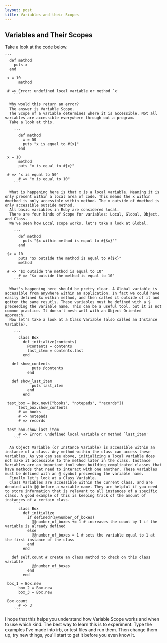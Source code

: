 ```yaml
---
layout: post
title: Variables and their Scopes
---
```

 ## Variables and Their Scopes
  Take a look at the code below.

    ```
      def method
        puts x
      end

     x = 10
          method

     # => Error: undefined local variable or method `x'
        ```

      Why would this return an error?
      The answer is Variable Scope.
      The Scope of a variable determines where it is accessible. Not all variables are accessible everywhere through out a program.
      Take a look at this.

        ```
          def method
            x = 50
            puts "x is equal to #{x}"
          end

     x = 10
          method
          puts "x is equal to #{x}"

     # => "x is equal to 50"
          # => "x is equal to 10"
        ```

      What is happening here is that x is a local variable. Meaning it is only present within a local area of code. This means the x within #method is only accessible within method. The x outside of #method is only accessible outside method.
      All basic variables in Ruby are considered local.
      There are four kinds of Scope for variables: Local, Global, Object, and Class.
      We've seen how Local scope works, let's take a look at Global.

        ```
          def method
            puts "$x within method is eqaul to #{$x}""
          end

     $x = 10
          puts "$x outside the method is equal to #{$x}"
          method

     # => "$x outside the method is equal to 10"
          # => "$x outside the method is equal to 10"
        ```

      What's happening here should be pretty clear. A Global variable is accessible from anywhere within an application. In fact we could have easily defined $x within method, and then called it outside of it and gotten the same resutls. These variables must be defined with a $ preceeding the variable name. This can be a useful tool, but it is not common practice. It doesn't mesh well with an Object Oriented approach.
      Now let's take a look at a Class Variable (also called an Instance Variable).

        ```
          class Box
            def initialize(contents)
              @contents = contents
              last_item = contents.last
            end

       def show_contents
                puts @contents
              end

       def show_last_item
                puts last_item
              end
            end

     test_box = Box.new(["books", "notepads", "records"])
          test_box.show_contents
          # => books
          # => notepads
          # => records

     test_box.show_last_item
          # => Error: undefined local variable or method `last_item'
        ```

      An Object Variable (or Instance Variable) is accessible within an instance of a class. Any method within the class can access these variables. As you can see above, initializing a local variable does not make it accessible to the method later in the class. Instance Variables are an important tool when building complicated classes that have methods that need to interact with one another. These variables must be defined with an @ symbol preceeding the variable name.
      Finally let's look at a Class Variable.
      Class Variables are accessible within the current class, and are denoted with @@ before a variable name. They are helpful if you need to store information that is relevant to all instances of a specific class. A good example of this is keeping track of the amount of instances of a certain class.
        ```
          class Box
            def initialize
              if defined?(@@number_of_boxes)
                @@number_of_boxes += 1 # increases the count by 1 if the variable is already defined
              else
                @@number_of_boxes = 1 # sets the variable equal to 1 at the first instance of the class
              end
            end

       def self.count # create an class method to check on this class variable
                @@number_of_boxes
              end
            end

     box_1 = Box.new
          box_2 = Box.new
          box_3 = Box.new

     Box.count
          # => 3
        ```

I hope that this helps you understand how Variable Scope works and when to use which kind. The best way to learn this is to experiment. Type the examples I've made into irb, or test files and run them. Then change them up, try new things, you'll start to get it before you even know it.

